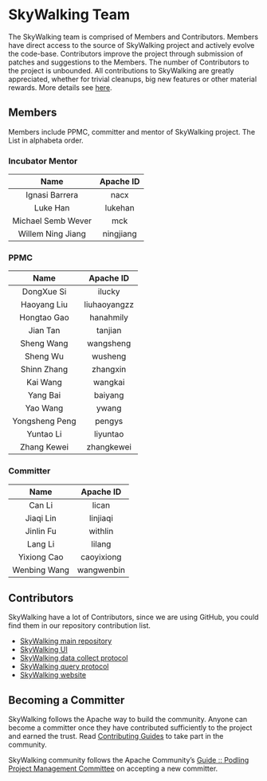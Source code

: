 # SkyWalking Team

The SkyWalking team is comprised of Members and Contributors. Members have direct access to the source of SkyWalking project and actively evolve the code-base. Contributors improve the project through submission of patches and suggestions to the Members. The number of Contributors to the project is unbounded. All contributions to SkyWalking are greatly appreciated, whether for trivial cleanups, big new features or other material rewards. More details see [here](https://github.com/apache/incubator-skywalking/blob/master/docs/en/guides/README.md).

## Members

Members include PPMC, committer and mentor of SkyWalking project. The List in alphabeta order.

### Incubator Mentor

| Name |Apache ID|
|:---:|:--:|
|Ignasi Barrera| nacx |
|Luke Han| lukehan |
|Michael Semb Wever| mck |
|Willem Ning Jiang| ningjiang |

### PPMC
| Name |Apache ID|
:---:|:--:|
|DongXue Si| ilucky |
|Haoyang Liu| liuhaoyangzz |
|Hongtao Gao| hanahmily |
|Jian Tan| tanjian |
|Sheng Wang| wangsheng |
|Sheng Wu| wusheng |
|Shinn Zhang| zhangxin |
|Kai Wang| wangkai |
|Yang Bai| baiyang |
|Yao Wang| ywang |
|Yongsheng Peng| pengys |
|Yuntao Li| liyuntao |
|Zhang Kewei| zhangkewei |

### Committer
| Name |Apache ID|
|:---:|:--:|
|Can Li| lican |
|Jiaqi Lin| linjiaqi |
|Jinlin Fu| withlin |
|Lang Li| lilang |
|Yixiong Cao| caoyixiong |
|Wenbing Wang| wangwenbin |


## Contributors

SkyWalking have a lot of Contributors, since we are using GitHub, you could find them in our repository contribution list.

- [SkyWalking main repository](https://github.com/apache/incubator-skywalking/graphs/contributors)
- [SkyWalking UI](https://github.com/apache/incubator-skywalking-ui/graphs/contributors)
- [SkyWalking data collect protocol](https://github.com/apache/incubator-skywalking-data-collect-protocol/graphs/contributors)
- [SkyWalking query protocol](https://github.com/apache/incubator-skywalking-query-protocol/graphs/contributors)
- [SkyWalking website](https://github.com/apache/incubator-skywalking-website/graphs/contributors)


## Becoming a Committer

SkyWalking follows the Apache way to build the community. Anyone can become a committer once they have contributed sufficiently to the project and earned the trust. Read [Contributing Guides](https://github.com/apache/incubator-skywalking/blob/master/docs/en/guides/README.md) to take part in the community.

SkyWalking community follows the Apache Community’s [Guide :: Podling Project Management Committee](https://incubator.apache.org/guides/ppmc.html#voting_in_a_new_ppmc_member) on accepting a new committer.
